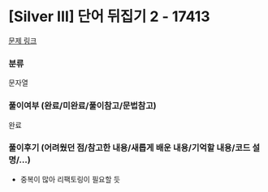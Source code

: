 # [Silver III] 단어 뒤집기 2 - 17413

[문제 링크](https://www.acmicpc.net/problem/17413)

### 분류

문자열

### 풀이여부 (완료/미완료/풀이참고/문법참고)

완료

### 풀이후기 (어려웠던 점/참고한 내용/새롭게 배운 내용/기억할 내용/코드 설명/...)

- 중복이 많아 리팩토링이 필요할 듯

